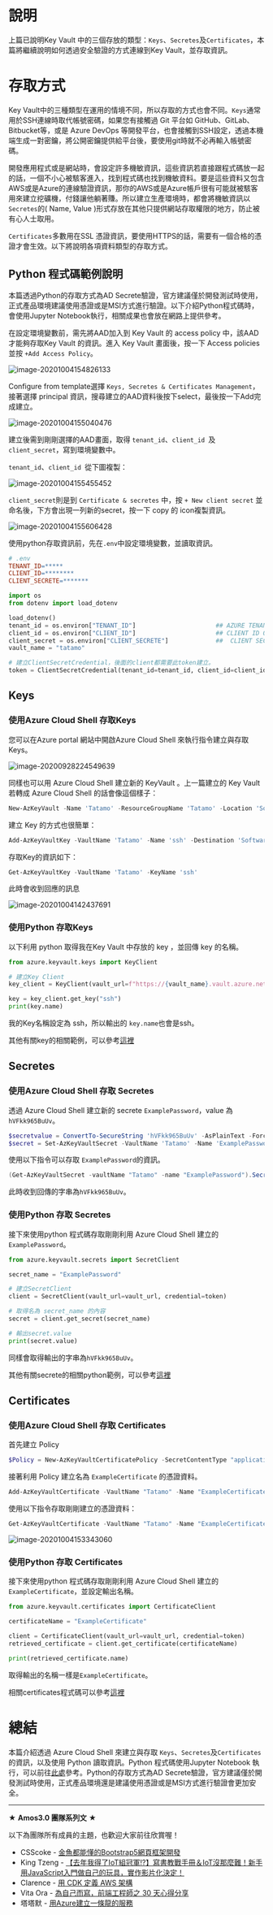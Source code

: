 # 說明

上篇已說明Key Vault 中的三個存放的類型：`Keys`、`Secretes`及`Certificates`，本篇將繼續說明如何透過安全驗證的方式連線到Key Vault，並存取資訊。

# 存取方式

Key Vault中的三種類型在運用的情境不同，所以存取的方式也會不同。`Keys`通常用於SSH連線時取代帳號密碼，如果您有接觸過 Git 平台如 GitHub、GitLab、Bitbucket等，或是 Azure DevOps 等開發平台，也會接觸到SSH設定，透過本機端生成一對密鑰，將公開密鑰提供給平台後，要使用git時就不必再輸入帳號密碼。

開發應用程式或是網站時，會設定許多機敏資訊，這些資訊若直接跟程式碼放一起的話，一個不小心被駭客進入，找到程式碼也找到機敏資料。要是這些資料又包含AWS或是Azure的連線驗證資訊，那你的AWS或是Azure帳戶很有可能就被駭客用來建立挖礦機，付錢讓他躺著賺。所以建立生產環境時，都會將機敏資訊以`Secretes`的( Name, Value )形式存放在其他只提供網站存取權限的地方，防止被有心人士取用。

`Certificates`多數用在SSL 憑證資訊，要使用HTTPS的話，需要有一個合格的憑證才會生效。以下將說明各項資料類型的存取方式。

## Python 程式碼範例說明

本篇透過Python的存取方式為AD Secrete驗證，官方建議僅於開發測試時使用，正式產品環境建議使用憑證或是MSI方式進行驗證。以下介紹Python程式碼時，會使用Jupyter Notebook執行，相關成果也會放在網路上提供參考。

在設定環境變數前，需先將AAD加入到 Key Vault 的 access policy 中，該AAD才能夠存取Key Vault 的資訊。進入 Key Vault 畫面後，按一下 Access policies 並按 `+Add Access Policy`。

![image-20201004154826133](https://raw.githubusercontent.com/HanInfinity/MDnoteImg/master/typora_uploadimage-20201004154826133.png)

Configure from template選擇 `Keys, Secretes & Certificates Management`，接著選擇 principal 資訊，搜尋建立的AAD資料後按下select，最後按一下Add完成建立。

![image-20201004155040476](https://raw.githubusercontent.com/HanInfinity/MDnoteImg/master/typora_uploadimage-20201004155040476.png)

建立後需到剛剛選擇的AAD畫面，取得 `tenant_id`、`client_id `及 `client_secret`，寫到環境變數中。

`tenant_id`、`client_id `從下圖複製：

![image-20201004155455452](https://raw.githubusercontent.com/HanInfinity/MDnoteImg/master/typora_uploadimage-20201004155455452.png)

`client_secret`則是到 `Certificate & secretes` 中，按 `+ New client secret` 並命名後，下方會出現一列新的secret，按一下 copy 的 icon複製資訊。

![image-20201004155606428](https://raw.githubusercontent.com/HanInfinity/MDnoteImg/master/typora_uploadimage-20201004155606428.png)

使用python存取資訊前，先在`.env`中設定環境變數，並讀取資訊。

```makefile
# .env
TENANT_ID=*****
CLIENT_ID=********
CLIENT_SECRETE=*******
```

```python
import os
from dotenv import load_dotenv

load_dotenv()
tenant_id = os.environ["TENANT_ID"]                      ## AZURE TENANT ID
client_id = os.environ["CLIENT_ID"]                      ## CLIENT ID OF YOUR SERVICE PRINCIPAL
client_secret = os.environ["CLIENT_SECRETE"]             ##  CLIENT SECRET OF YOUR SERVICE PRINCIPAL
vault_name = "tatamo"

# 建立ClientSecretCredential，後面的client都需要此token建立。
token = ClientSecretCredential(tenant_id=tenant_id, client_id=client_id, client_secret=client_secret)
```

## Keys

### 使用Azure Cloud Shell  存取Keys

您可以在Azure portal 網站中開啟Azure Cloud Shell 來執行指令建立與存取Keys。

![image-20200928224549639](https://raw.githubusercontent.com/HanInfinity/MDnoteImg/master/typora_uploadimage-20200928224549639.png)

同樣也可以用 Azure Cloud Shell 建立新的 KeyVault 。上一篇建立的 Key Vault 若轉成 Azure Cloud Shell 的話會像這個樣子：

```powershell
New-AzKeyVault -Name 'Tatamo' -ResourceGroupName 'Tatamo' -Location 'Southeast Asia'
```

建立 Key 的方式也很簡單：

```powershell
Add-AzKeyVaultKey -VaultName 'Tatamo' -Name 'ssh' -Destination 'Software'
```

存取Key的資訊如下：

```powershell
Get-AzKeyVaultKey -VaultName 'Tatamo' -KeyName 'ssh'
```

此時會收到回應的訊息

![image-20201004142437691](https://raw.githubusercontent.com/HanInfinity/MDnoteImg/master/typora_uploadimage-20201004142437691.png)

### 使用Python 存取Keys

以下利用 python 取得我在Key Vault 中存放的 key ，並回傳 key 的名稱。

```python
from azure.keyvault.keys import KeyClient

# 建立Key Client
key_client = KeyClient(vault_url=f"https://{vault_name}.vault.azure.net/", credential=token)

key = key_client.get_key("ssh")
print(key.name)
```

我的Key名稱設定為 ssh，所以輸出的 `key.name`也會是ssh。

其他有關key的相關範例，可以參考[這裡](https://docs.microsoft.com/zh-tw/python/api/overview/azure/keyvault-keys-readme?view=azure-python#examples)

## Secretes

### 使用Azure Cloud Shell  存取 Secretes

透過 Azure Cloud Shell 建立新的 secrete `ExamplePassword`，value 為 `hVFkk965BuUv`。

```powershell
$secretvalue = ConvertTo-SecureString 'hVFkk965BuUv' -AsPlainText -Force
$secret = Set-AzKeyVaultSecret -VaultName 'Tatamo' -Name 'ExamplePassword' -SecretValue $secretvalue
```

使用以下指令可以存取 `ExamplePassword`的資訊。

```powershell
(Get-AzKeyVaultSecret -vaultName "Tatamo" -name "ExamplePassword").SecretValueText
```

此時收到回傳的字串為`hVFkk965BuUv`。

### 使用Python 存取 Secretes

接下來使用python 程式碼存取剛剛利用 Azure Cloud Shell 建立的 `ExamplePassword`。

```python
from azure.keyvault.secrets import SecretClient

secret_name = "ExamplePassword"

# 建立SecretClient
client = SecretClient(vault_url=vault_url, credential=token)

# 取得名為 secret_name 的內容
secret = client.get_secret(secret_name)

# 輸出secret.value
print(secret.value)
```

同樣會取得輸出的字串為`hVFkk965BuUv`。

其他有關secrete的相關python範例，可以參考[這裡](https://docs.microsoft.com/zh-tw/azure/key-vault/secrets/quick-create-python?tabs=cmd#save-a-secret)

## Certificates
### 使用Azure Cloud Shell  存取 Certificates
首先建立 Policy

```powershell
$Policy = New-AzKeyVaultCertificatePolicy -SecretContentType "application/x-pkcs12" -SubjectName "CN=contoso.com" -IssuerName "Self" -ValidityInMonths 6 -ReuseKeyOnRenewal
```

接著利用 Policy 建立名為 `ExampleCertificate` 的憑證資料。

```powershell
Add-AzKeyVaultCertificate -VaultName "Tatamo" -Name "ExampleCertificate" -CertificatePolicy $Policy
```

使用以下指令存取剛剛建立的憑證資料：

```powershell
Get-AzKeyVaultCertificate -VaultName "Tatamo" -Name "ExampleCertificate"
```

![image-20201004153343060](https://raw.githubusercontent.com/HanInfinity/MDnoteImg/master/typora_uploadimage-20201004153343060.png)



### 使用Python 存取 Certificates

接下來使用python 程式碼存取剛剛利用 Azure Cloud Shell 建立的 `ExampleCertificate`，並設定輸出名稱。

```python
from azure.keyvault.certificates import CertificateClient

certificateName = "ExampleCertificate"

client = CertificateClient(vault_url=vault_url, credential=token)
retrieved_certificate = client.get_certificate(certificateName)

print(retrieved_certificate.name)
```

取得輸出的名稱一樣是`ExampleCertificate`。

相關certificates程式碼可以參考[這裡](https://docs.microsoft.com/zh-tw/azure/key-vault/certificates/quick-create-python?tabs=cmd#create-the-sample-code)

# 總結

本篇介紹透過 Azure Cloud Shell 來建立與存取 `Keys`、`Secretes`及`Certificates` 的資訊，以及使用 Python 讀取資訊。Python 程式碼使用Jupyter Notebook 執行，可以前往[此處](https://github.com/HanInfinity/iron12th_Azure/blob/master/JupyterNotebook/Key%20Vault.ipynb)參考。Python的存取方式為AD Secrete驗證，官方建議僅於開發測試時使用，正式產品環境還是建議使用憑證或是MSI方式進行驗證會更加安全。

---

★ **Amos3.0 團隊系列文** ★  

以下為團隊所有成員的主題，也歡迎大家前往欣賞喔！

- CSScoke - [金魚都能懂的Bootstrap5網頁框架開發](https://ithelp.ithome.com.tw/users/20112550/ironman/3796)  
- King Tzeng - [【去年我得了IoT組冠軍!?】寫書教戰手冊＆IoT沒那麼難！新手用JavaScript入門做自己的玩具，實作影片化決定！](https://ithelp.ithome.com.tw/users/20103130/ironman/3712)  
- Clarence - [用 CDK 定義 AWS 架構](https://ithelp.ithome.com.tw/users/20117701/ironman/3734)  
- Vita Ora - [為自己而寫，前端工程師之 30 天心得分享](https://ithelp.ithome.com.tw/users/20112656/ironman/3799)  
- 塔塔默 - [用Azure建立一條龍的服務](https://ithelp.ithome.com.tw/users/20112552/ironman/3823)